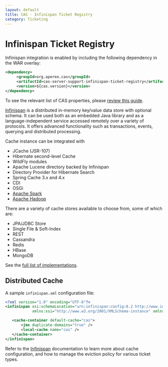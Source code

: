 ```yaml
---
layout: default
title: CAS - Infinispan Ticket Registry
category: Ticketing
---
```


# Infinispan Ticket Registry

Infinispan integration is enabled by including the following dependency in the WAR overlay:

```xml
<dependency>
     <groupId>org.apereo.cas</groupId>
     <artifactId>cas-server-support-infinispan-ticket-registry</artifactId>
     <version>${cas.version}</version>
</dependency>
```

To see the relevant list of CAS properties, please [review this guide](../configuration/Configuration-Properties.html#infinispan-ticket-registry).

[Infinispan](http://infinispan.org/) is a distributed in-memory key/value data store with optional schema.
It can be used both as an embedded Java library and as a language-independent service accessed remotely over a variety of protocols.
It offers advanced functionality such as transactions, events, querying and distributed processing.

Cache instance can be integrated with

- JCache (JSR-107)
- Hibernate second-level Cache
- WildFly modules
- Apache Lucene directory backed by Infinispan
- Directory Provider for Hibernate Search
- Spring Cache 3.x and 4.x
- CDI
- OSGi
- [Apache Spark](https://github.com/infinispan/infinispan-spark)
- [Apache Hadoop](https://github.com/infinispan/infinispan-hadoop)

There are a variety of cache stores available to choose from, some of which are:

- JPA/JDBC Store
- Single File & Soft-Index
- REST
- Cassandra
- Redis
- HBase
- MongoDB

See the [full list of implementations](https://infinispan.org/cache-store-implementations).

## Distributed Cache

A sample `infinispan.xml` configuration file:

```xml
<?xml version="1.0" encoding="UTF-8"?>
<infinispan xsi:schemaLocation="urn:infinispan:config:8.2 http://www.infinispan.org/schemas/infinispan-config-8.2.xsd"
            xmlns:xsi="http://www.w3.org/2001/XMLSchema-instance" xmlns="urn:infinispan:config:8.2">

   <cache-container default-cache="cas">
       <jmx duplicate-domains="true" />
       <local-cache name="cas" />
   </cache-container>
</infinispan>

```

Refer to the [Infinispan](http://infinispan.org/) documentation to learn more about cache configuration, and how
to manage the eviction policy for various ticket types.
